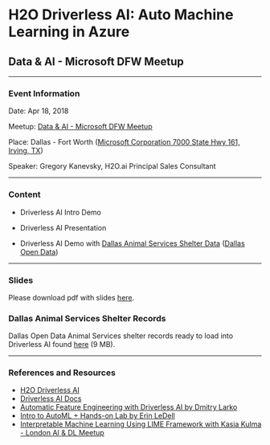 # H2O Driverless AI: Auto Machine Learning in Azure
## Data & AI - Microsoft DFW Meetup 

---

### Event Information

Date: Apr 18, 2018

Meetup: 
[Data & AI - Microsoft DFW Meetup](https://www.meetup.com/Data-AI-Microsoft/events/248946695/)

Place: Dallas - Fort Worth
([Microsoft Corporation 7000 State Hwy 161, Irving, TX](https://goo.gl/maps/VhTyy3gAZM82))

Speaker: Gregory Kanevsky, H2O.ai Principal Sales Consultant

---

### Content

- Driverless AI Intro Demo

- Driverless AI Presentation

- Driverless AI Demo with [Dallas Animal Services Shelter Data](https://www.dallasopendata.com/City-Services/FY-2015-Dallas-Animal-Shelter-Data/4j5h-8vay) ([Dallas Open Data](https://www.dallasopendata.com/)) 

---

### Slides

Please download pdf with slides [here](https://s3-us-west-1.amazonaws.com/h2o.ai/events/Dallas+Meetup+2017-04-18/h2o-driverless-ai-2018-04-18-ms-meetup-Irving.pdf).

### Dallas Animal Services Shelter Records 

Dallas Open Data Animal Services shelter records ready to load into Driverless AI found [here](https://s3-us-west-1.amazonaws.com/h2o.ai/events/Dallas+Meetup+2017-04-18/dallas_animal_services_allfiles.zip) (9 MB).

---

### References and Resources

- [H2O Driverless AI](https://www.h2o.ai/driverless-ai/)
- [Driverless AI Docs](http://docs.h2o.ai/driverless-ai/latest-stable/docs/userguide/index.html)
- [Automatic Feature Engineering with Driverless AI by Dmitry Larko](https://youtu.be/VMTKcT1iHww)
- [Intro to AutoML + Hands-on Lab by Erin LeDell](https://youtu.be/42Oo8TOl85I)
- [Interpretable Machine Learning Using LIME Framework with Kasia Kulma - London AI & DL Meetup](https://youtu.be/42Oo8TOl85I)


